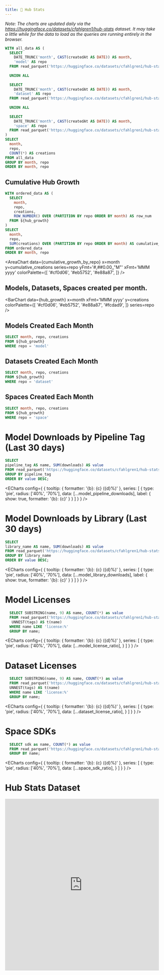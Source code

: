 ```yaml
---
title: 🤗 Hub Stats
---
```


_Note: The charts are updated daily via the https://huggingface.co/datasets/cfahlgren1/hub-stats dataset. It may take a little while for the data to load as the queries are running entirely in the browser._

```sql hub_growth
WITH all_data AS (
  SELECT 
    DATE_TRUNC('month', CAST(createdAt AS DATE)) AS month, 
    'model' AS repo 
  FROM read_parquet('https://huggingface.co/datasets/cfahlgren1/hub-stats/resolve/refs%2Fconvert%2Fparquet/models/train/0000.parquet?download=true')
  
  UNION ALL
  
  SELECT 
    DATE_TRUNC('month', CAST(createdAt AS DATE)) AS month, 
    'dataset' AS repo 
  FROM read_parquet('https://huggingface.co/datasets/cfahlgren1/hub-stats/resolve/refs%2Fconvert%2Fparquet/datasets/train/0000.parquet?download=true')
  
  UNION ALL
  
  SELECT 
    DATE_TRUNC('month', CAST(createdAt AS DATE)) AS month, 
    'space' AS repo 
  FROM read_parquet('https://huggingface.co/datasets/cfahlgren1/hub-stats/resolve/refs%2Fconvert%2Fparquet/spaces/train/0000.parquet?download=true')
)
SELECT
  month,
  repo,
  COUNT(*) AS creations
FROM all_data
GROUP BY month, repo
ORDER BY month, repo
```

## Cumulative Hub Growth

```sql cumulative_growth_by_repo
WITH ordered_data AS (
  SELECT
    month,
    repo,
    creations,
    ROW_NUMBER() OVER (PARTITION BY repo ORDER BY month) AS row_num
  FROM ${hub_growth}
)
SELECT
  month,
  repo,
  SUM(creations) OVER (PARTITION BY repo ORDER BY month) AS cumulative_creations
FROM ordered_data
ORDER BY month, repo
```

<AreaChart 
    data={cumulative_growth_by_repo}
    x=month
    y=cumulative_creations
    series=repo
    yFmt='#,##0.00,,"M"'
    xFmt='MMM yyyy'
    colorPalette={[
      '#cf0d06',
      '#eb5752',
      '#e88a87',
    ]}
/>

## Models, Datasets, Spaces created per month.

<BarChart 
    data={hub_growth}
    x=month
    xFmt='MMM yyyy'
    y=creations
    colorPalette={[
        '#cf0d06',
        '#eb5752',
        '#e88a87',
        '#fcdad9',
        ]}
    series=repo
/>

## Models Created Each Month

```sql model_creations_by_month
SELECT month, repo, creations
FROM ${hub_growth}
WHERE repo = 'model'
```

<AreaChart 
    data={model_creations_by_month}
    x=month
    xFmt='MMM yyyy'
    fillColor="#cf0d06"
    strokeColor="#eb5752"
    labels=true
    y=creations
/>

## Datasets Created Each Month

```sql dataset_creations_by_month
SELECT month, repo, creations
FROM ${hub_growth}
WHERE repo = 'dataset'
```
<AreaChart 
    data={dataset_creations_by_month}
    x=month
    xFmt='MMM yyyy'
    y=creations
    fillColor="#cf0d06"
    strokeColor="#eb5752"
    labels=true
/>

## Spaces Created Each Month

```sql space_creations_by_month
SELECT month, repo, creations
FROM ${hub_growth}
WHERE repo = 'space'
```

<AreaChart 
    data={space_creations_by_month}
    x=month
    xFmt='MMM yyyy'
    y=creations
    fillColor="#cf0d06"
    strokeColor="#eb5752"
    labels=true
/>

# Model Downloads by Pipeline Tag (Last 30 days)

```sql model_pipeline_downloads
SELECT
pipeline_tag AS name, SUM(downloads) AS value
FROM read_parquet('https://huggingface.co/datasets/cfahlgren1/hub-stats/resolve/refs%2Fconvert%2Fparquet/models/train/0000.parquet?download=true')
GROUP BY pipeline_tag
ORDER BY value DESC;
```

<DataTable data={model_pipeline_downloads} search=true>
  <Column id="name" title="Pipeline Tag" />
  <Column id="value" title="Downloads Last 30 Days" fmt='#,##0.00,,"M"' />
</DataTable>


<ECharts config={
    {
        tooltip: {
            formatter: '{b}: {c} ({d}%)'
        },
        series: [
            {
                type: 'pie',
                radius: ['40%', '70%'],
                data: [...model_pipeline_downloads],
                label: {
                    show: true,
                    formatter: '{b}: {c}'
                }
            }
        ]
    }
}
/>

# Model Downloads by Library (Last 30 days)

```sql model_library_downloads
SELECT
library_name AS name, SUM(downloads) AS value
FROM read_parquet('https://huggingface.co/datasets/cfahlgren1/hub-stats/resolve/refs%2Fconvert%2Fparquet/models/train/0000.parquet?download=true')
GROUP BY library_name
ORDER BY value DESC;
```

<DataTable data={model_library_downloads} search=true>
  <Column id="name" title="Library" />
  <Column id="value" title="Downloads Last 30 Days" fmt='#,##0.00,,"M"' />
</DataTable>


<ECharts config={
    {
        tooltip: {
            formatter: '{b}: {c} ({d}%)'
        },
        series: [
            {
                type: 'pie',
                radius: ['40%', '70%'],
                data: [...model_library_downloads],
                label: {
                    show: true,
                    formatter: '{b}: {c}'
                }
            }
        ]
    }
}
/>

# Model Licenses

```sql model_license_ratio
  SELECT SUBSTRING(name, 9) AS name, COUNT(*) as value
  FROM read_parquet('https://huggingface.co/datasets/cfahlgren1/hub-stats/resolve/refs%2Fconvert%2Fparquet/models/train/0000.parquet?download=true'),
   UNNEST(tags) AS t(name)
  WHERE name LIKE 'license:%'
  GROUP BY name;
```

<ECharts config={
    {
        tooltip: {
            formatter: '{b}: {c} ({d}%)'
        },
      series: [
        {
          type: 'pie',
          radius: ['40%', '70%'],
          data: [...model_license_ratio],
        }
      ]
      }
    }
/>

# Dataset Licenses

```sql dataset_license_ratio
  SELECT SUBSTRING(name, 9) AS name, COUNT(*) as value
  FROM read_parquet('https://huggingface.co/datasets/cfahlgren1/hub-stats/resolve/refs%2Fconvert%2Fparquet/datasets/train/0000.parquet?download=true'),
  UNNEST(tags) AS t(name)
  WHERE name LIKE 'license:%'
  GROUP BY name;
```

<ECharts config={
    {
        tooltip: {
            formatter: '{b}: {c} ({d}%)'
        },
      series: [
        {
          type: 'pie',
          radius: ['40%', '70%'],
          data: [...dataset_license_ratio],
        }
      ]
      }
    }
/>

# Space SDKs

```sql space_sdk_ratio
  SELECT sdk as name, COUNT(*) as value
  FROM read_parquet('https://huggingface.co/datasets/cfahlgren1/hub-stats/resolve/refs%2Fconvert%2Fparquet/spaces/train/0000.parquet?download=true')
  GROUP BY name;
```


<ECharts config={
    {
        tooltip: {
            formatter: '{b}: {c} ({d}%)'
        },
      series: [
        {
          type: 'pie',
          radius: ['40%', '70%'],
          data: [...space_sdk_ratio],
        }
      ]
      }
    }
/>

# Hub Stats Dataset
<iframe
  src="https://huggingface.co/datasets/cfahlgren1/hub-stats/embed/viewer/datasets/train"
  frameborder="0"
  width="100%"
  height="560px"
></iframe>